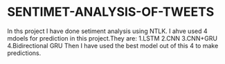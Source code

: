 # SENTIMET-ANALYSIS-OF-TWEETS
In ths project I have done setiment analysis using NTLK.
I ahve used 4 mdoels for prediction in this project.They are:
1.LSTM
2.CNN
3.CNN+GRU
4.Bidirectional GRU
Then I have used the best model out of this 4 to make predictions.
